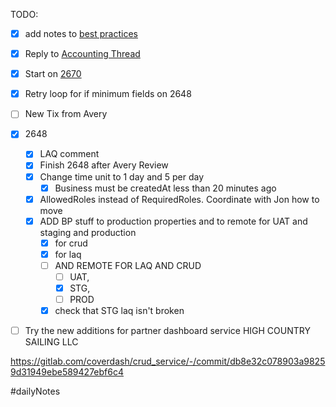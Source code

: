 TODO: 
- [x] add notes to [best practices](https://www.notion.so/coverdash/Dev-Den-Best-Practices-1c07c7fc5b0d80f88706cea8b30143f1?pvs=4)
- [x] Reply to [Accounting Thread](https://coverdash.slack.com/archives/C086H205T8X/p1742844073625269)
- [x] Start on [2670](https://linear.app/coverdash/issue/WEB-2670/update-assigned-expiring-premium-logic-for-ams)
- [x] Retry loop for if minimum fields on 2648
- [ ] New Tix from Avery
- [x] 2648
	- [x] LAQ comment
	- [x] Finish 2648 after Avery Review
	- [x] Change time unit to 1 day and 5 per day
		- [x] Business must be createdAt less than 20 minutes ago
	- [x] AllowedRoles instead of RequiredRoles. Coordinate with Jon how to move
	- [x] ADD BP stuff to production properties and to remote for UAT and staging and production
		- [x] for crud
		- [x] for laq
		- [ ] AND REMOTE FOR LAQ AND CRUD 
			- [ ] UAT, 
			- [x] STG, 
			- [ ] PROD 
		- [x] check that STG laq isn't broken
- [ ] Try the new additions for partner dashboard service
HIGH COUNTRY SAILING LLC


https://gitlab.com/coverdash/crud_service/-/commit/db8e32c078903a98259d31949ebe589427ebf6c4

#dailyNotes
